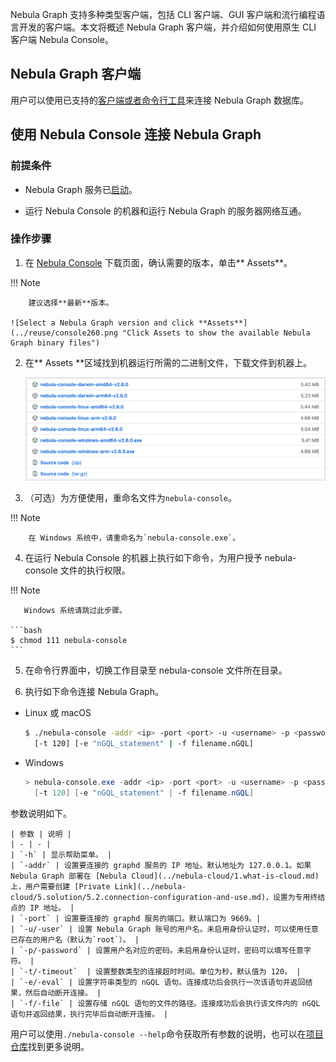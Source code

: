 Nebula Graph 支持多种类型客户端，包括 CLI 客户端、GUI 客户端和流行编程语言开发的客户端。本文将概述 Nebula Graph 客户端，并介绍如何使用原生 CLI 客户端 Nebula Console。

## Nebula Graph 客户端

用户可以使用已支持的[客户端或者命令行工具](https://docs.nebula-graph.com.cn/{{nebula.release}}/20.appendix/6.eco-tool-version/)来连接 Nebula Graph 数据库。<!--这里用外链。-->

<!-- TODO 云服务未能和 v{{ nebula.release }} 一起发布。
如果还没有 Nebula Graph 数据库，建议尝试云服务 [Nebula Graph Cloud Service](https://cloud.nebula-graph.com.cn/)。Nebula Graph Cloud Service 支持按需部署和快速搭建，并且使用 Nebula Graph Studio 作为默认客户端。
-->

## 使用 Nebula Console 连接 Nebula Graph

### 前提条件

- Nebula Graph 服务已[启动](https://docs.nebula-graph.com.cn/{{nebula.release}}/4.deployment-and-installation/manage-service/)。<!--这里用外链。-->

- 运行 Nebula Console 的机器和运行 Nebula Graph 的服务器网络互通。

### 操作步骤

1. 在 [Nebula Console](https://github.com/vesoft-inc/nebula-console/releases "the nebula-console Releases page") 下载页面，确认需要的版本，单击** Assets**。

  !!! Note

        建议选择**最新**版本。

    ![Select a Nebula Graph version and click **Assets**](../reuse/console260.png "Click Assets to show the available Nebula Graph binary files")

2. 在** Assets **区域找到机器运行所需的二进制文件，下载文件到机器上。

    ![Click to download the package according to your hardware architecture](../reuse/assets260.png "Click the package name to download it")

3. （可选）为方便使用，重命名文件为`nebula-console`。

  !!! Note

        在 Windows 系统中，请重命名为`nebula-console.exe`。

4. 在运行 Nebula Console 的机器上执行如下命令，为用户授予 nebula-console 文件的执行权限。

  !!! Note

       Windows 系统请跳过此步骤。

    ```bash
    $ chmod 111 nebula-console
    ```

5. 在命令行界面中，切换工作目录至 nebula-console 文件所在目录。

6. 执行如下命令连接 Nebula Graph。

  - Linux 或 macOS

    ```bash
    $ ./nebula-console -addr <ip> -port <port> -u <username> -p <password>
      [-t 120] [-e "nGQL_statement" | -f filename.nGQL]
    ```

  - Windows

    ```powershell
    > nebula-console.exe -addr <ip> -port <port> -u <username> -p <password>
      [-t 120] [-e "nGQL_statement" | -f filename.nGQL]
    ```

  参数说明如下。

    | 参数 | 说明 |
    | - | - |
    | `-h` | 显示帮助菜单。 |
    | `-addr` | 设置要连接的 graphd 服务的 IP 地址。默认地址为 127.0.0.1。如果 Nebula Graph 部署在 [Nebula Cloud](../nebula-cloud/1.what-is-cloud.md) 上，用户需要创建 [Private Link](../nebula-cloud/5.solution/5.2.connection-configuration-and-use.md)，设置为专用终结点的 IP 地址。 |
    | `-port` | 设置要连接的 graphd 服务的端口。默认端口为 9669。|
    | `-u/-user` | 设置 Nebula Graph 账号的用户名。未启用身份认证时，可以使用任意已存在的用户名（默认为`root`）。 |
    | `-p/-password` | 设置用户名对应的密码。未启用身份认证时，密码可以填写任意字符。 |
    | `-t/-timeout`  | 设置整数类型的连接超时时间。单位为秒，默认值为 120。 |
    | `-e/-eval` | 设置字符串类型的 nGQL 语句。连接成功后会执行一次该语句并返回结果，然后自动断开连接。 |
    | `-f/-file` | 设置存储 nGQL 语句的文件的路径。连接成功后会执行该文件内的 nGQL 语句并返回结果，执行完毕后自动断开连接。 |

用户可以使用`./nebula-console --help`命令获取所有参数的说明，也可以在[项目仓库](https://github.com/vesoft-inc/nebula-console/tree/{{console.branch}})找到更多说明。
